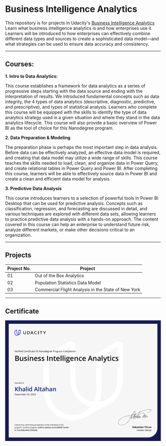 # **Business Intelligence Analytics**

This repository is for projects in Udacity's [Business Intelligence Analytics](https://www.udacity.com/course/business-intelligence-analytics-nanodegree--nd429)
Learn what business intelligence analytics is and how enterprises use it. Learners will be introduced to how enterprises can effectively combine different data types and sources to create a sophisticated data model—and what strategies can be used to ensure data accuracy and consistency.
 
___
## Courses:

**1. Intro to Data Analytics:**

This course establishes a framework for data analytics as a series of progressive steps starting with the data source and ending
with the interpretation of results. We introduced fundamental concepts such as data integrity, the 4 types of data analytics
(descriptive, diagnostic, predictive, and prescriptive), and types of statistical analysis. Learners who complete this course will
be equipped with the skills to identify the type of data analytics strategy used in a given situation and where they stand in the
data analytics lifecycle. This course will also provide a basic overview of Power BI as the tool of choice for this Nanodegree
program.

**2. Data Preparation & Modeling**

The preparation phase is perhaps the most important step in data analysis. Before data can be effectively analyzed, an
effective data model is required, and creating that data model may utilize a wide range of skills. This course teaches the skills
needed to load, clean, and organize data in Power Query, and create relational tables in Power Query and Power BI. After
completing this course, learners will be able to effectively source data in Power BI and create a clean and efficient data model
for analysis.

**3. Predictive Data Analysis**

This course introduces learners to a selection of powerful tools in Power BI Desktop that can be used for predictive analysis.
Concepts such as classification, regression, and forecasting are discussed in detail, and various techniques are explored with
different data sets, allowing learners to practice predictive data analysis with a hands-on approach. The content covered in
this course can help an enterprise to understand future risk, analyze different markets, or make other decisions critical to an
organization.
___
## Projects

| Project No. | Project |
| ---		  | ----    |
| 01		  | Out of the Box Analytics 	|
| 02 		  | Population Statistics Data Model 								|
| 03 		  | Commercial Flight Analysis in the State of New York	|
___

## Certificate
![Khalid Altahan Certificate](https://github.com/khaltahan/Business-Intelligence-Analytics/blob/main/certificate.PNG)
